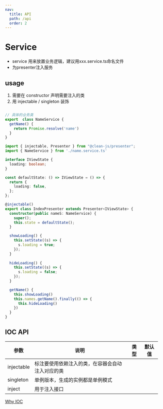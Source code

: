 ```yaml
---
nav:
  title: API
  path: /api
  order: 2
---
```


# Service
- service 用来放置业务逻辑，建议用xxx.service.ts命名文件
- 为presenter注入服务
## usage

1. 需要在 constructor 声明需要注入的类
2. 用 injectable / singleton 装饰

```typescript | pure

// 具体的业务类
export  class NameService {
  getName() {
    return Promise.resolve('name')
  }
}
```
```typescript | pure
import { injectable, Presenter } from "@clean-js/presenter";
import { NameService } from './name.service.ts'

interface IViewState {
  loading: boolean;
}

const defaultState: () => IViewState = () => {
  return {
    loading: false,
  };
};

@injectable()
export class IndexPresenter extends Presenter<IViewState> {
  constructor(public nameS: NameService) {
    super();
    this.state = defaultState();
  }

  showLoading() {
    this.setState((s) => {
      s.loading = true;
    });
  }
  
  hideLoading() {
    this.setState((s) => {
      s.loading = false;
    });
  }

  getName() {
    this.showLoading()
    this.names.getName().finally(() => {
      this.hideLoading()
    })
  }
}
```

## IOC API

| 参数       | 说明                                             | 类型 | 默认值 |
| ---------- | ------------------------------------------------ | ---- | ------ |
| injectable | 标注要使用依赖注入的类，在容器会自动注入对应的类 |      |        |
| singleton  | 单例版本，生成的实例都是单例模式                 |      |        |
| inject     | 用于注入接口                                     |      |        |

[Why IOC](https://www.google.com/search?q=why+ioc)
